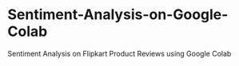 # Sentiment-Analysis-on-Google-Colab
Sentiment Analysis on Flipkart Product Reviews using Google Colab
